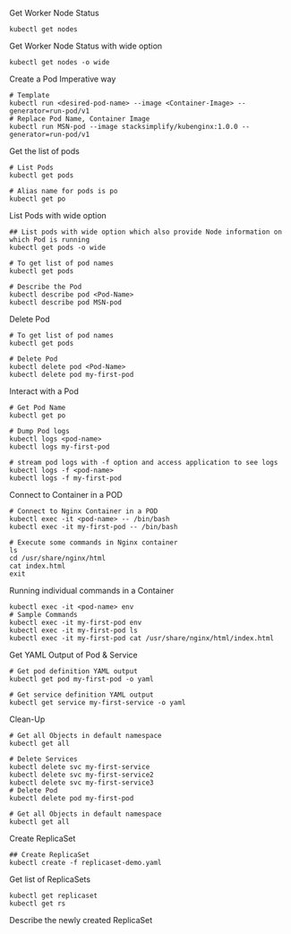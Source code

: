 Get Worker Node Status
```t
kubectl get nodes

```
Get Worker Node Status with wide option
```t
kubectl get nodes -o wide
```
Create a Pod Imperative way
```t
# Template
kubectl run <desired-pod-name> --image <Container-Image> --generator=run-pod/v1
# Replace Pod Name, Container Image
kubectl run MSN-pod --image stacksimplify/kubenginx:1.0.0 --generator=run-pod/v1
```
Get the list of pods
```t
# List Pods
kubectl get pods

# Alias name for pods is po
kubectl get po
```
List Pods with wide option

```t
## List pods with wide option which also provide Node information on which Pod is running
kubectl get pods -o wide
```
```t
# To get list of pod names
kubectl get pods

# Describe the Pod
kubectl describe pod <Pod-Name>
kubectl describe pod MSN-pod 
```
Delete Pod
```t
# To get list of pod names
kubectl get pods

# Delete Pod
kubectl delete pod <Pod-Name>
kubectl delete pod my-first-pod
```
Interact with a Pod
```t
# Get Pod Name
kubectl get po

# Dump Pod logs
kubectl logs <pod-name>
kubectl logs my-first-pod

# stream pod logs with -f option and access application to see logs
kubectl logs -f <pod-name>
kubectl logs -f my-first-pod
```
Connect to Container in a POD
```t
# Connect to Nginx Container in a POD
kubectl exec -it <pod-name> -- /bin/bash
kubectl exec -it my-first-pod -- /bin/bash

# Execute some commands in Nginx container
ls
cd /usr/share/nginx/html
cat index.html
exit
```
Running individual commands in a Container
```t
kubectl exec -it <pod-name> env
# Sample Commands
kubectl exec -it my-first-pod env
kubectl exec -it my-first-pod ls
kubectl exec -it my-first-pod cat /usr/share/nginx/html/index.html
```
Get YAML Output of Pod & Service
```t
# Get pod definition YAML output
kubectl get pod my-first-pod -o yaml   

# Get service definition YAML output
kubectl get service my-first-service -o yaml
```
Clean-Up
```t
# Get all Objects in default namespace
kubectl get all

# Delete Services
kubectl delete svc my-first-service
kubectl delete svc my-first-service2
kubectl delete svc my-first-service3
# Delete Pod
kubectl delete pod my-first-pod

# Get all Objects in default namespace
kubectl get all
```
Create ReplicaSet
```t
## Create ReplicaSet
kubectl create -f replicaset-demo.yaml
```
Get list of ReplicaSets
```t
kubectl get replicaset
kubectl get rs
```
Describe the newly created ReplicaSet
```t

```

```t

```

```t

```

```t

```
```t

```
```t

```
```t

```
```t

```